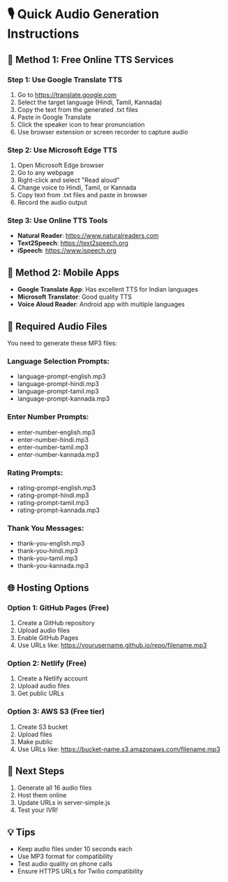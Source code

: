 
# 🎙️ Quick Audio Generation Instructions

## 🚀 Method 1: Free Online TTS Services

### Step 1: Use Google Translate TTS
1. Go to https://translate.google.com
2. Select the target language (Hindi, Tamil, Kannada)
3. Copy the text from the generated .txt files
4. Paste in Google Translate
5. Click the speaker icon to hear pronunciation
6. Use browser extension or screen recorder to capture audio

### Step 2: Use Microsoft Edge TTS
1. Open Microsoft Edge browser
2. Go to any webpage
3. Right-click and select "Read aloud"
4. Change voice to Hindi, Tamil, or Kannada
5. Copy text from .txt files and paste in browser
6. Record the audio output

### Step 3: Use Online TTS Tools
- **Natural Reader**: https://www.naturalreaders.com
- **Text2Speech**: https://text2speech.org
- **iSpeech**: https://www.ispeech.org

## 🎯 Method 2: Mobile Apps
- **Google Translate App**: Has excellent TTS for Indian languages
- **Microsoft Translator**: Good quality TTS
- **Voice Aloud Reader**: Android app with multiple languages

## 📁 Required Audio Files
You need to generate these MP3 files:

### Language Selection Prompts:
- language-prompt-english.mp3
- language-prompt-hindi.mp3
- language-prompt-tamil.mp3
- language-prompt-kannada.mp3

### Enter Number Prompts:
- enter-number-english.mp3
- enter-number-hindi.mp3
- enter-number-tamil.mp3
- enter-number-kannada.mp3

### Rating Prompts:
- rating-prompt-english.mp3
- rating-prompt-hindi.mp3
- rating-prompt-tamil.mp3
- rating-prompt-kannada.mp3

### Thank You Messages:
- thank-you-english.mp3
- thank-you-hindi.mp3
- thank-you-tamil.mp3
- thank-you-kannada.mp3

## 🌐 Hosting Options

### Option 1: GitHub Pages (Free)
1. Create a GitHub repository
2. Upload audio files
3. Enable GitHub Pages
4. Use URLs like: https://yourusername.github.io/repo/filename.mp3

### Option 2: Netlify (Free)
1. Create a Netlify account
2. Upload audio files
3. Get public URLs

### Option 3: AWS S3 (Free tier)
1. Create S3 bucket
2. Upload files
3. Make public
4. Use URLs like: https://bucket-name.s3.amazonaws.com/filename.mp3

## 🔧 Next Steps
1. Generate all 16 audio files
2. Host them online
3. Update URLs in server-simple.js
4. Test your IVR!

## 💡 Tips
- Keep audio files under 10 seconds each
- Use MP3 format for compatibility
- Test audio quality on phone calls
- Ensure HTTPS URLs for Twilio compatibility
